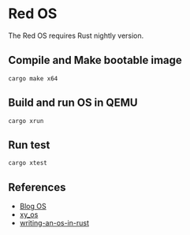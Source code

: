# Red OS

The Red OS requires Rust nightly version.

## Compile and Make bootable image
```shell script
cargo make x64
```

## Build and run OS in QEMU
```shell script
cargo xrun
```

## Run test
```shell script
cargo xtest
```

## References
- [Blog OS](https://github.com/phil-opp/blog_os)
- [xy_os](https://github.com/LearningOS/rcore_step_by_step)
- [writing-an-os-in-rust](https://github.com/rustcc/writing-an-os-in-rust)